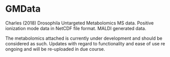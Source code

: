 # GMData
Charles (2018) Drosophila Untargeted Metabolomics MS data. Positive ionization mode data in NetCDF file format. MALDI generated data. 

The metabolomics attached is currently under development and should be considered as such. Updates with regard to functionality and ease of use re ongoing and will be re-uploaded in due course. 
